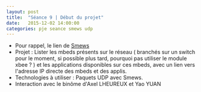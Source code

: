 ```yaml
---
layout: post
title:  "Séance 9 | Début du projet"
date:   2015-12-02 14:00:00
categories: pje seance smews udp
---
```

* Pour rappel, le lien de [Smews][smews-gh]
* Projet : Lister les mbeds présents sur le réseau ( branchés sur un switch pour le moment, si possible plus tard, pourquoi pas utiliser le module xbee ? ) et les applications disponibles sur ces mbeds, avec un lien vers l'adresse IP directe des mbeds et des applis.
* Technologies à utiliser : Paquets UDP avec Smews.
* Interaction avec le binôme d'Axel LHEUREUX et Yao YUAN




[smews-gh]: 	https://github.com/2xs/smews
